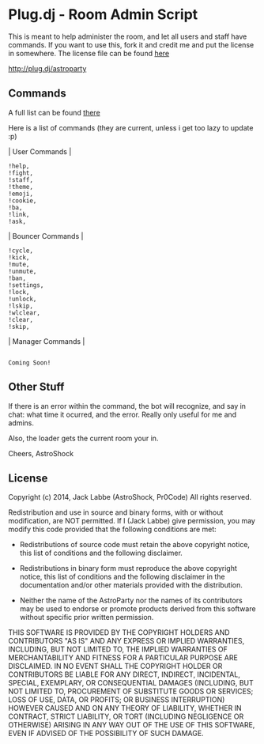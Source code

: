 Plug.dj - Room Admin Script
======
This is meant to help administer the room, and let all users and staff have commands. If you want to use this, fork it and credit me and put the license in somewhere. The license file can be found [here](https://github.com/Pr0Code/Sound/blob/master/LICENSE)

http://plug.dj/astroparty

Commands
-----
A full list can be found [there](https://googledrive.com/host/0B72VPqCAljwESjhjejMtNlNBRkE/)

Here is a list of commands (they are current, unless i get too lazy to update :p)

| User Commands |

```
!help,
!fight,
!staff,
!theme,
!emoji,
!cookie,
!ba,
!link,
!ask,
```

| Bouncer Commands |

```
!cycle,
!kick,
!mute,
!unmute,
!ban,
!settings,
!lock,
!unlock,
!lskip,
!wlclear,
!clear,
!skip,
```

| Manager Commands |

```

Coming Soon!

```

Other Stuff
-----
If there is an error within the command, the bot will recognize, and say in chat: what time it ocurred, and the error. Really only useful for me and admins.

Also, the loader gets the current room your in.

Cheers,
AstroShock

License
-----

Copyright (c) 2014, Jack Labbe (AstroShock, Pr0Code)
All rights reserved.

Redistribution and use in source and binary forms, with or without
modification, are NOT permitted. If I (Jack Labbe) give permission, you may modify this code provided that the following conditions are met:

* Redistributions of source code must retain the above copyright notice, this
  list of conditions and the following disclaimer.

* Redistributions in binary form must reproduce the above copyright notice,
  this list of conditions and the following disclaimer in the documentation
  and/or other materials provided with the distribution.

* Neither the name of the AstroParty nor the names of its
  contributors may be used to endorse or promote products derived from
  this software without specific prior written permission.

THIS SOFTWARE IS PROVIDED BY THE COPYRIGHT HOLDERS AND CONTRIBUTORS "AS IS"
AND ANY EXPRESS OR IMPLIED WARRANTIES, INCLUDING, BUT NOT LIMITED TO, THE
IMPLIED WARRANTIES OF MERCHANTABILITY AND FITNESS FOR A PARTICULAR PURPOSE ARE
DISCLAIMED. IN NO EVENT SHALL THE COPYRIGHT HOLDER OR CONTRIBUTORS BE LIABLE
FOR ANY DIRECT, INDIRECT, INCIDENTAL, SPECIAL, EXEMPLARY, OR CONSEQUENTIAL
DAMAGES (INCLUDING, BUT NOT LIMITED TO, PROCUREMENT OF SUBSTITUTE GOODS OR
SERVICES; LOSS OF USE, DATA, OR PROFITS; OR BUSINESS INTERRUPTION) HOWEVER
CAUSED AND ON ANY THEORY OF LIABILITY, WHETHER IN CONTRACT, STRICT LIABILITY,
OR TORT (INCLUDING NEGLIGENCE OR OTHERWISE) ARISING IN ANY WAY OUT OF THE USE
OF THIS SOFTWARE, EVEN IF ADVISED OF THE POSSIBILITY OF SUCH DAMAGE.